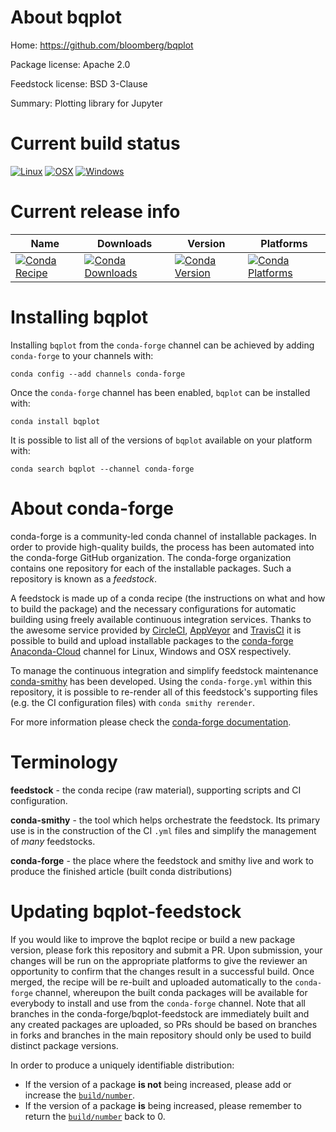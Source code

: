 About bqplot
============

Home: https://github.com/bloomberg/bqplot

Package license: Apache 2.0

Feedstock license: BSD 3-Clause

Summary: Plotting library for Jupyter



Current build status
====================

[![Linux](https://img.shields.io/circleci/project/github/conda-forge/bqplot-feedstock/master.svg?label=Linux)](https://circleci.com/gh/conda-forge/bqplot-feedstock)
[![OSX](https://img.shields.io/travis/conda-forge/bqplot-feedstock/master.svg?label=macOS)](https://travis-ci.org/conda-forge/bqplot-feedstock)
[![Windows](https://img.shields.io/appveyor/ci/conda-forge/bqplot-feedstock/master.svg?label=Windows)](https://ci.appveyor.com/project/conda-forge/bqplot-feedstock/branch/master)

Current release info
====================

| Name | Downloads | Version | Platforms |
| --- | --- | --- | --- |
| [![Conda Recipe](https://img.shields.io/badge/recipe-bqplot-green.svg)](https://anaconda.org/conda-forge/bqplot) | [![Conda Downloads](https://img.shields.io/conda/dn/conda-forge/bqplot.svg)](https://anaconda.org/conda-forge/bqplot) | [![Conda Version](https://img.shields.io/conda/vn/conda-forge/bqplot.svg)](https://anaconda.org/conda-forge/bqplot) | [![Conda Platforms](https://img.shields.io/conda/pn/conda-forge/bqplot.svg)](https://anaconda.org/conda-forge/bqplot) |

Installing bqplot
=================

Installing `bqplot` from the `conda-forge` channel can be achieved by adding `conda-forge` to your channels with:

```
conda config --add channels conda-forge
```

Once the `conda-forge` channel has been enabled, `bqplot` can be installed with:

```
conda install bqplot
```

It is possible to list all of the versions of `bqplot` available on your platform with:

```
conda search bqplot --channel conda-forge
```


About conda-forge
=================

conda-forge is a community-led conda channel of installable packages.
In order to provide high-quality builds, the process has been automated into the
conda-forge GitHub organization. The conda-forge organization contains one repository
for each of the installable packages. Such a repository is known as a *feedstock*.

A feedstock is made up of a conda recipe (the instructions on what and how to build
the package) and the necessary configurations for automatic building using freely
available continuous integration services. Thanks to the awesome service provided by
[CircleCI](https://circleci.com/), [AppVeyor](http://www.appveyor.com/)
and [TravisCI](https://travis-ci.org/) it is possible to build and upload installable
packages to the [conda-forge](https://anaconda.org/conda-forge)
[Anaconda-Cloud](http://docs.anaconda.org/) channel for Linux, Windows and OSX respectively.

To manage the continuous integration and simplify feedstock maintenance
[conda-smithy](http://github.com/conda-forge/conda-smithy) has been developed.
Using the ``conda-forge.yml`` within this repository, it is possible to re-render all of
this feedstock's supporting files (e.g. the CI configuration files) with ``conda smithy rerender``.

For more information please check the [conda-forge documentation](https://conda-forge.org/docs/).

Terminology
===========

**feedstock** - the conda recipe (raw material), supporting scripts and CI configuration.

**conda-smithy** - the tool which helps orchestrate the feedstock.
                   Its primary use is in the construction of the CI ``.yml`` files
                   and simplify the management of *many* feedstocks.

**conda-forge** - the place where the feedstock and smithy live and work to
                  produce the finished article (built conda distributions)


Updating bqplot-feedstock
=========================

If you would like to improve the bqplot recipe or build a new
package version, please fork this repository and submit a PR. Upon submission,
your changes will be run on the appropriate platforms to give the reviewer an
opportunity to confirm that the changes result in a successful build. Once
merged, the recipe will be re-built and uploaded automatically to the
`conda-forge` channel, whereupon the built conda packages will be available for
everybody to install and use from the `conda-forge` channel.
Note that all branches in the conda-forge/bqplot-feedstock are
immediately built and any created packages are uploaded, so PRs should be based
on branches in forks and branches in the main repository should only be used to
build distinct package versions.

In order to produce a uniquely identifiable distribution:
 * If the version of a package **is not** being increased, please add or increase
   the [``build/number``](http://conda.pydata.org/docs/building/meta-yaml.html#build-number-and-string).
 * If the version of a package **is** being increased, please remember to return
   the [``build/number``](http://conda.pydata.org/docs/building/meta-yaml.html#build-number-and-string)
   back to 0.